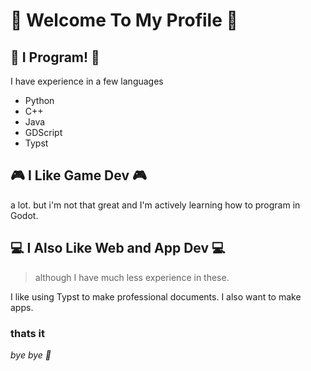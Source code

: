 # 💙 Welcome To My Profile 💙

<!--
**BestUsernamEver/bestusernamever** is a ✨ _special_ ✨ repository because its `README.md` (this file) appears on your GitHub profile.

Here are some ideas to get you started:

- 🔭 I’m currently working on ...
- 🌱 I’m currently learning ...
- 👯 I’m looking to collaborate on ...
- 🤔 I’m looking for help with ...
- 💬 Ask me about ...
- 📫 How to reach me: ...
- 😄 Pronouns: ...
- ⚡ Fun fact: ...
-->
## 👾 I Program! 👾
I have experience in a few languages
- Python
- C++
- Java
- GDScript
- Typst

## 🎮 I Like Game Dev 🎮
a lot. but i'm not that great and I'm actively learning how to program in Godot.

## 💻 I Also Like Web and App Dev 💻
> although I have much less experience in these.

I like using Typst to make professional documents. I also want to make apps.

### thats it
*bye bye 👋*
